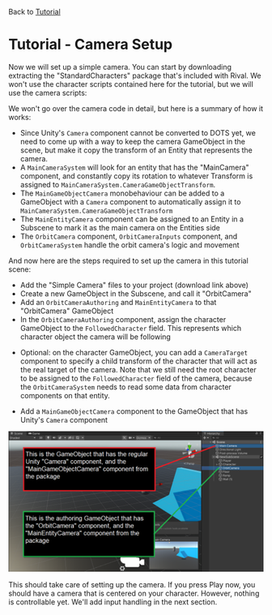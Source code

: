 
Back to [Tutorial](../tutorial.md)

# Tutorial - Camera Setup

Now we will set up a simple camera. You can start by downloading extracting the "StandardCharacters" package that's included with Rival. We won't use the character scripts contained here for the tutorial, but we will use the camera scripts:

We won't go over the camera code in detail, but here is a summary of how it works:
- Since Unity's `Camera` component cannot be converted to DOTS yet, we need to come up with a way to keep the camera GameObject in the scene, but make it copy the transform of an Entity that represents the camera.
- A `MainCameraSystem` will look for an entity that has the "MainCamera" component, and constantly copy its rotation to whatever Transform is assigned to `MainCameraSystem.CameraGameObjectTransform`.
- The `MainGameObjectCamera` monobehaviour can be added to a GameObject with a `Camera` component to automatically assign it to `MainCameraSystem.CameraGameObjectTransform`
- The `MainEntityCamera` component can be assigned to an Entity in a Subscene to mark it as the main camera on the Entities side
- The `OrbitCamera` component, `OrbitCameraInputs` component, and `OrbitCameraSystem` handle the orbit camera's logic and movement

And now here are the steps required to set up the camera in this tutorial scene:
- Add the "Simple Camera" files to your project (download link above)
- Create a new GameObject in the Subscene, and call it "OrbitCamera"
- Add an `OrbitCameraAuthoring` and `MainEntityCamera` to that "OrbitCamera" GameObject
- In the `OrbitCameraAuthoring` component, assign the character GameObject to the `FollowedCharacter` field. This represents which character object the camera will be following
* Optional: on the character GameObject, you can add a `CameraTarget` component to specify a child transform of the character that will act as the real target of the camera. Note that we still need the root character to be assigned to the `FollowedCharacter` field of the camera, because the `OrbitCameraSystem` needs to read some data from character components on that entity.
- Add a `MainGameObjectCamera` component to the GameObject that has Unity's `Camera` component

![](../Images/tutorial_camera_setup.png)

This should take care of setting up the camera. If you press Play now, you should have a camera that is centered on your character. However, nothing is controllable yet. We'll add input handling in the next section.
